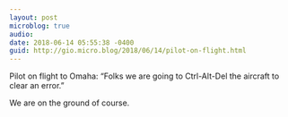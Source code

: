 ```yaml
---
layout: post
microblog: true
audio: 
date: 2018-06-14 05:55:38 -0400
guid: http://gio.micro.blog/2018/06/14/pilot-on-flight.html
---
```

Pilot on flight to Omaha: “Folks we are going to Ctrl-Alt-Del the aircraft to clear an error.” 

We are on the ground of course.

